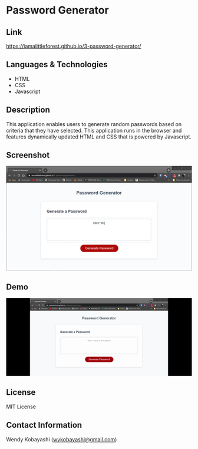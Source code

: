 # Password Generator

## Link
https://iamalittleforest.github.io/3-password-generator/

## Languages & Technologies 
* HTML
* CSS
* Javascript

## Description
This application enables users to generate random passwords based on criteria that they have selected. This application runs in the browser and features dynamically updated HTML and CSS that is powered by Javascript.

## Screenshot
<img src="assets/images/README-screenshot.PNG" alt="screenshot">

## Demo
<img src="assets/images/README-demo.gif" alt="demo">

## License
MIT License

## Contact Information
Wendy Kobayashi (<wykobayashi@gmail.com>)